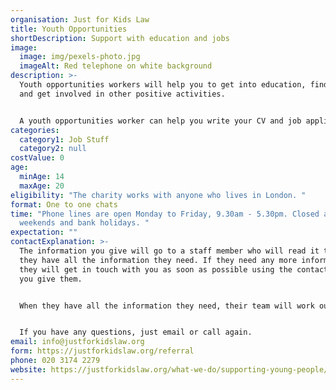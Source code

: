 ```yaml
---
organisation: Just for Kids Law
title: Youth Opportunities
shortDescription: Support with education and jobs
image:
  image: img/pexels-photo.jpg
  imageAlt: Red telephone on white background
description: >-
  Youth opportunities workers will help you to get into education, find a job
  and get involved in other positive activities. 


  A youth opportunities worker can help you write your CV and job applications; help you prepare for interviews; help you write UCAS, college and other course applications; help you find work experience placements; help you apply for tutoring support; go with you to appointments, open days, job and apprenticeship fairs; and help you with skills like organising your time. 
categories:
  category1: Job Stuff
  category2: null
costValue: 0
age:
  minAge: 14
  maxAge: 20
eligibility: "The charity works with anyone who lives in London. "
format: One to one chats
time: "Phone lines are open Monday to Friday, 9.30am - 5.30pm. Closed all day on
  weekends and bank holidays. "
expectation: ""
contactExplanation: >-
  The information you give will go to a staff member who will read it to see if
  they have all the information they need. If they need any more information,
  they will get in touch with you as soon as possible using the contact details
  you give them. 


  When they have all the information they need, their team will work out whether they can help. They will try to do this as quickly as possible, but it could take up to 3 working days.  Once they have made a decision, they will contact you to let you know whether they can help. If they can’t, they will give you contact details for other services who may be able to help. 


  If you have any questions, just email or call again. 
email: info@justforkidslaw.org
form: https://justforkidslaw.org/referral
phone: 020 3174 2279
website: https://justforkidslaw.org/what-we-do/supporting-young-people/how-can-just-kids-law-help-me
---
```

